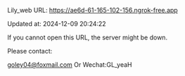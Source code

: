 Lily_web URL: https://ae6d-61-165-102-156.ngrok-free.app

Updated at: 2024-12-09 20:24:22

If you cannot open this URL, the server might be down.

Please contact: 

goley04@foxmail.com Or Wechat:GL_yeaH